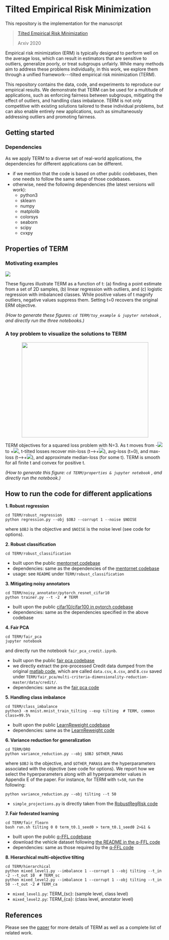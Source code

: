 # Tilted Empirical Risk Minimization

This repository is the implementation for the manuscript


> [Tilted Empirical Risk Minimization](http://arxiv.org/abs/2007.01162)
>
> Arxiv 2020

Empirical risk minimization (ERM) is typically designed to perform well on the average loss, which can result in estimators that are sensitive to outliers, generalize poorly, or treat subgroups unfairly. While many methods aim to address these problems individually, in this work, we explore them through a unified framework---tilted empirical risk minimization (TERM).

This repository contains the data, code, and experiments to reproduce our empirical results. We demonstrate that TERM can be used for a multitude of applications, 
such as enforcing fairness between subgroups, 
mitigating the effect of outliers, and handling class imbalance.
 TERM is not only competitive with existing solutions tailored to these individual problems, 
 but can also enable entirely new applications, such as simultaneously addressing outliers and promoting fairness.

## Getting started

### Dependencies

As we apply TERM to a diverse set of real-world applications, the dependencies for different applications can be different.

* if we mention that the code is based on other public codebases, then one needs to follow the same setup of those codebases. 
* otherwise, need the following dependencies (the latest versions will work):
	* python3
	* sklearn
	* numpy
	* matplolib
	* colorsys
	* seaborn
	* scipy
	* cvxpy

## Properties of TERM


### Motivating examples
![](https://user-images.githubusercontent.com/14993256/84578901-4b1bc700-ad97-11ea-9fd8-1c3894fbc0ed.png)
    
These figures illustrate TERM as a function of t: (a) finding a point estimate from a set of 2D samples, (b) linear regression with outliers,
     and (c) logistic regression with imbalanced classes. While positive values of t magnify outliers, negative values suppress them. 
     Setting t=0 recovers the original ERM objective.
 
*(How to generate these figures:
`
cd TERM/toy_example &
jupyter notebook
`
, and directly run the three notebooks.)*
    
### A toy problem to visualize the solutions to TERM

<p align="center">
  <img width="400" height="300" src="https://user-images.githubusercontent.com/14993256/86414333-9be55800-bc91-11ea-9eee-9c49c0d9014e.png">
</p>

TERM objectives for a squared loss problem with N=3. 
As t moves from -<img src="https://render.githubusercontent.com/render/math?math=\infty"> to +<img src="https://render.githubusercontent.com/render/math?math=\infty">, t-tilted losses recover min-loss (t-->+<img src="https://render.githubusercontent.com/render/math?math=\infty">), avg-loss (t=0), and max-loss (t-->+<img src="https://render.githubusercontent.com/render/math?math=\infty">), and approximate median-loss (for some t). TERM is smooth for all finite t and convex for positive t.

*(How to generate this figure:
`
cd TERM/properties &
jupyter notebook
`
, and directly run the notebook.)*


## How to run the code for different applications

**1. Robust regression** 

```
cd TERM/robust_regression
python regression.py --obj $OBJ --corrupt 1 --noise $NOISE
```
where `$OBJ` is the objective and `$NOISE` is the noise level (see code for options).


    
**2. Robust classification**

```
cd TERM/robust_classification
```

* built upon the public [mentornet codebase](https://github.com/google/mentornet)
* dependencies: same as the dependencies of the [mentornet codebase](https://github.com/google/mentornet)
* usage: see `README` under `TERM/robust_classification`
    
    
**3. Mitigating noisy annotators**


```
cd TERM/noisy_annotator/pytorch_resnet_cifar10
python trainer.py --t -2  # TERM
```

* built upon the public [cifar10/cifar100 in pytorch codebase](https://github.com/akamaster/pytorch_resnet_cifar10)
* dependencies: same as the dependencies specified in the above codebase
   

**4. Fair PCA**

```
cd TERM/fair_pca
jupyter notebook
```
and directly run the notebook `fair_pca_credit.ipynb`.

* built upon the public [fair pca codebase](https://github.com/uthaipon/multi-criteria-dimensionality-reduction)
* we directly extract the pre-processed Credit data dumped from the original [matlab code](https://github.com/samirasamadi/Fair-PCA/blob/master/creditProcess.m), which are called `data.csv`, `A.csv`, and `B.csv` saved under `TERM/fair_pca/multi-criteria-dimensionality-reduction-master/data/credit/`.
* dependencies: same as the [fair pca code](https://github.com/uthaipon/multi-criteria-dimensionality-reduction)


**5. Handling class imbalance**

```
cd TERM/class_imbalance
python3 -m mnist.mnist_train_tilting --exp tilting  # TERM, common class=99.5%
```

* built upon the public [LearnReweight codebase](https://github.com/uber-research/learning-to-reweight-examples)
* dependencies: same as the [LearnReweight code](https://github.com/uber-research/learning-to-reweight-examples)
	
	
**6. Variance reduction for generalization**

```
cd TERM/DRO
python variance_reduction.py --obj $OBJ $OTHER_PARAS  
```
where `$OBJ` is the objective, and `$OTHER_PARAS$` are the hyperparameters associated with the objective (see code for options). We report how we select the hyperparameters along with all hyperparameter values in Appendix E of the paper. For instance, for TERM with `t=50`, run the following:
	
```
python variance_reduction.py --obj tilting --t 50  
```

* `simple_projections.py` is directly taken from the [RobustRegRisk code](https://github.com/hsnamkoong/robustopt)



**7. Fair federated learning**

```
cd TERM/fair_flearn
bash run.sh tilting 0 0 term_t0.1_seed0 > term_t0.1_seed0 2>&1 &
```
* built upon the public [q-FFL codebase](https://github.com/litian96/fair_flearn)
* download the vehicle dataset following [the README in the q-FFL code](https://github.com/litian96/fair_flearn/tree/master/data/vehicle)
* dependencies: same as those required by the [q-FFL code](https://github.com/litian96/fair_flearn)
    
	

**8. Hierarchical multi-objective tilting**

```
cd TERM/hierarchical
python mixed_level1.py --imbalance 1 --corrupt 1 --obj tilting --t_in -2 --t_out 10  # TERM_sc
python mixed_level2.py --imbalance 1 --corrupt 1 --obj tilting --t_in 50 --t_out -2 # TERM_ca
```

* `mixed_level1.py`: TERM_{sc}: (sample level, class level)
* `mixed_level2.py`: TERM_{ca}: (class level, annotator level)

 

    	


## References


Please see the [paper](http://arxiv.org/abs/2007.01162) for more details of TERM as well as a complete list of related work.
    
    

 
    
    
   
